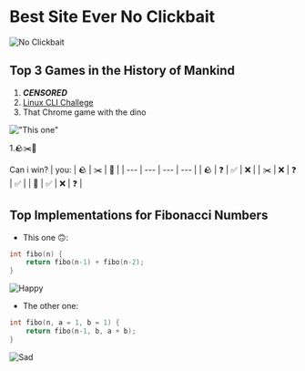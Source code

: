 # Best Site Ever No Clickbait

![No Clickbait](https://icon2.cleanpng.com/20180703/wzj/aaxcqv1kf.webp)

## Top 3 Games in the History of Mankind

1. ***CENSORED***
1. [Linux CLI Challege](https://wheelofnames.com/2gq-fd4)
1. That Chrome game with the dino

!["This one"](https://storage.googleapis.com/gweb-uniblog-publish-prod/original_images/Social_dino_with_hat.gif)

1.🪨✂️📄

Can i win?
| you: | 🪨 | ✂️ | 📄 |
| --- | --- | --- | --- |
| 🪨 | ❓ | ✅ | ❌ |
| ✂️ | ❌ | ❓ | ✅ |
| 📄 | ✅ | ❌ | ❓ |

## Top Implementations for Fibonacci Numbers

* This one 🙃:

```c
int fibo(n) {
    return fibo(n-1) + fibo(n-2);
}
```

![Happy](https://encrypted-tbn0.gstatic.com/images?q=tbn:ANd9GcQdJ5C98myFFZSJnC2c28W-QmmoVPowO0ygYw&s)
* The other one:
```c
int fibo(n, a = 1, b = 1) {
    return fibo(n-1, b, a + b);
}
```

![Sad](https://media.tenor.com/9inxwE3J3RcAAAAM/angry-thiago-mad.gif)
